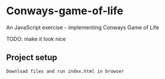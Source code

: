 # Conways-game-of-life

An JavaScript exercise - implementing Conways Game of Life

TODO: make it look nice

## Project setup
```
Download files and run index.html in browser
```

